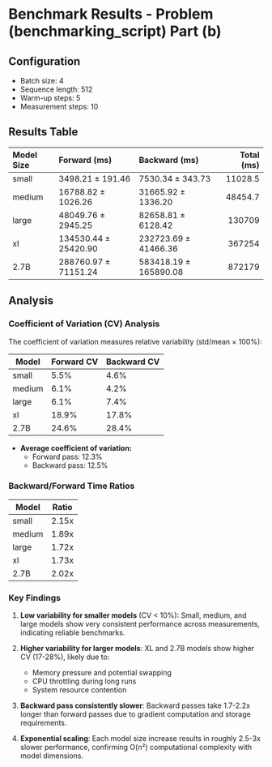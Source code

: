 # Benchmark Results - Problem (benchmarking_script) Part (b)

## Configuration
- Batch size: 4
- Sequence length: 512
- Warm-up steps: 5
- Measurement steps: 10

## Results Table

| Model Size   | Forward (ms)         | Backward (ms)         |   Total (ms) |
|:-------------|:---------------------|:----------------------|-------------:|
| small        | 3498.21 ± 191.46     | 7530.34 ± 343.73      |      11028.5 |
| medium       | 16788.82 ± 1026.26   | 31665.92 ± 1336.20    |      48454.7 |
| large        | 48049.76 ± 2945.25   | 82658.81 ± 6128.42    |     130709   |
| xl           | 134530.44 ± 25420.90 | 232723.69 ± 41466.36  |     367254   |
| 2.7B         | 288760.97 ± 71151.24 | 583418.19 ± 165890.08 |     872179   |

## Analysis

### Coefficient of Variation (CV) Analysis

The coefficient of variation measures relative variability (std/mean × 100%):

| Model | Forward CV | Backward CV |
|-------|------------|-------------|
| small | 5.5% | 4.6% |
| medium | 6.1% | 4.2% |
| large | 6.1% | 7.4% |
| xl | 18.9% | 17.8% |
| 2.7B | 24.6% | 28.4% |

- **Average coefficient of variation:**
  - Forward pass: 12.3%
  - Backward pass: 12.5%

### Backward/Forward Time Ratios

| Model | Ratio |
|-------|-------|
| small | 2.15x |
| medium | 1.89x |
| large | 1.72x |
| xl | 1.73x |
| 2.7B | 2.02x |

### Key Findings

1. **Low variability for smaller models** (CV < 10%): Small, medium, and large models show very consistent performance across measurements, indicating reliable benchmarks.

2. **Higher variability for larger models**: XL and 2.7B models show higher CV (17-28%), likely due to:
   - Memory pressure and potential swapping
   - CPU throttling during long runs
   - System resource contention

3. **Backward pass consistently slower**: Backward passes take 1.7-2.2x longer than forward passes due to gradient computation and storage requirements.

4. **Exponential scaling**: Each model size increase results in roughly 2.5-3x slower performance, confirming O(n²) computational complexity with model dimensions.
